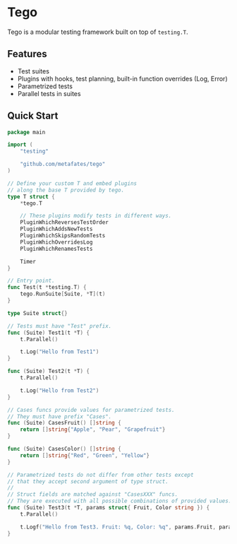 # Tego

Tego is a modular testing framework built on top of `testing.T`.

## Features

- Test suites
- Plugins with hooks, test planning, built-in function overrides (Log, Error)
- Parametrized tests
- Parallel tests in suites


## Quick Start

```go
package main

import (
	"testing"

	"github.com/metafates/tego"
)

// Define your custom T and embed plugins
// along the base T provided by tego.
type T struct {
	*tego.T

	// These plugins modify tests in different ways.
	PluginWhichReversesTestOrder
	PluginWhichAddsNewTests
	PluginWhichSkipsRandomTests
	PluginWhichOverridesLog
	PluginWhichRenamesTests

	Timer
}

// Entry point.
func Test(t *testing.T) {
	tego.RunSuite[Suite, *T](t)
}

type Suite struct{}

// Tests must have "Test" prefix.
func (Suite) Test1(t *T) {
	t.Parallel()

	t.Log("Hello from Test1")
}

func (Suite) Test2(t *T) {
	t.Parallel()

	t.Log("Hello from Test2")
}

// Cases funcs provide values for parametrized tests.
// They must have prefix "Cases".
func (Suite) CasesFruit() []string {
	return []string{"Apple", "Pear", "Grapefruit"}
}

func (Suite) CasesColor() []string {
	return []string{"Red", "Green", "Yellow"}
}

// Parametrized tests do not differ from other tests except
// that they accept second argument of type struct.
//
// Struct fields are matched against "CasesXXX" funcs.
// They are executed with all possible combinations of provided values.
func (Suite) Test3(t *T, params struct{ Fruit, Color string }) {
	t.Parallel()

	t.Logf("Hello from Test3. Fruit: %q, Color: %q", params.Fruit, params.Color)
}
```
